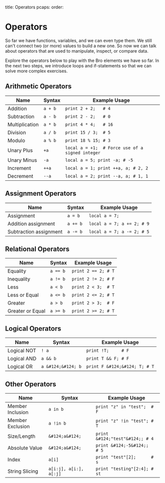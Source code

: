 title: Operators
pcaps:
order:

Operators
==========

So far we have functions, variables, and we can even type them. 
We still can't connect two (or more) values to build a new one. 
So now we can talk about operators that are used to manipulate, inspect, or compare data.

Explore the operators below to play with the Bro elements we have so
far. In the next two steps, we introduce loops 
and if-statements so that we can solve more complex exercises.

Arithmetic Operators
-----------------------

 Name          | Syntax    | Example Usage
 ------------- | --------- | --------------------------------------------------
Addition       | ``a + b`` | ``print 2 + 2;   # 4``
Subtraction    | ``a - b`` | ``print 2 - 2;   # 0``
Multiplication | ``a * b`` | ``print 4 * 4;   # 16``
Division       | ``a / b`` | ``print 15 / 3;  # 5``
Modulo         | ``a % b`` | ``print 18 % 15; # 3``
Unary Plus     | ``+a``    | ``local a = +1;  # Force use of a signed integer``
Unary Minus    | ``-a``    | ``local a = 5; print -a; # -5``
Increment      | ``++a``   | ``local a = 1; print ++a, a; # 2, 2``
Decrement      | ``--a``   | ``local a = 2; print --a, a; # 1, 1``

Assignment Operators
--------------------

Name                   | Syntax     |  Example Usage
-----------------------| ---------- | ------------------------ 
Assignment             | ``a = b``  |  ``local a = 7;``
Addition assignment    | ``a += b`` |  ``local a = 7; a += 2; # 9``
Subtraction assignment | ``a -= b`` |  ``local a = 7; a -= 2; # 5``

Relational Operators
---------------------

 Name            | Syntax     | Example Usage
 --------------- | ---------- | ----------------------
Equality         | ``a == b`` | ``print 2 == 2; # T``
Inequality       | ``a != b`` | ``print 2 != 2; # F``
Less             | ``a < b``  | ``print 2 < 3;  # T``
Less or Equal    | ``a <= b`` | ``print 2 <= 2; # T``
Greater          | ``a > b``  | ``print 2 > 3;  # F``
Greater or Equal | ``a >= b`` | ``print 2 >= 2; # T``

Logical Operators
------------------

Name             | Syntax     | Example Usage
---------------- | ---------- | ----------------------
Logical NOT      | ``! a``    | ``print !T;     # F``
Logical AND      | ``a && b`` | ``print T && F; # F``
Logical OR       | ``a &#124;&#124; b`` | ``print F &#124;&#124; T; # T``

Other Operators
----------------

Name             | Syntax                    | Example Usage
---------------- | ------------------------  | -----------------------------
Member Inclusion | ``a in b``                | ``print "z" in "test";  # F``
Member Exclusion | ``a !in b``               | ``print "z" !in "test"; # T``
Size/Length      | ``&#124;a&#124;``         | ``print &#124;"test"&#124;; # 4``
Absolute Value   | ``&#124;a&#124;``         | ``print &#124;-5&#124;;     # 5``
Index            | ``a[i]``                  | ``print "test"[2];      # s``
String Slicing   | ``a[i:j], a[i:], a[:j]``  | ``print "testing"[2:4]; # st``

